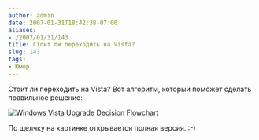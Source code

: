 ```yaml
---
author: admin
date: 2007-01-31T18:42:38-07:00
aliases:
- /2007/01/31/143
title: Стоит ли переходить на Vista?
slug: 143
tags:
- Юмор
---
```


Стоит ли переходить на Vista? Вот алгоритм, который поможет сделать правильное решение:

[![Windows Vista Upgrade Decision Flowchart](/2007/01/vistaflow.png)](http://gizmodo.com/gadgets/software/the-windows-vista-upgrade-flowchart-232926.php)

По щелчку на картинке открывается полная версия. :-)

